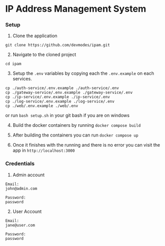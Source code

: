 # IP Address Management System

### Setup

1. Clone the application

`git clone https://github.com/devmodes/ipam.git`

2. Navigate to the cloned project

`cd ipam`

3. Setup the `.env` variables by copying each the `.env.example` on each services.

```
cp ./auth-service/.env.example ./auth-service/.env
cp ./gateway-service/.env.example ./gateway-service/.env
cp ./ip-service/.env.example ./ip-service/.env
cp ./log-service/.env.example ./log-service/.env
cp ./web/.env.example ./web/.env
```

or run `bash setup.sh` in your git bash if you are on windows

4. Build the docker containers by running `docker compose build`

5. After building the containers you can run `docker compose up`

6. Once it finishes with the running and there is no error you can visit the app in `http://localhost:3000`

### Credentials

1. Admin account

```
Email:
john@admin.com

Password:
password
```

2. User Account

```
Email:
jane@user.com

Password:
password
```
